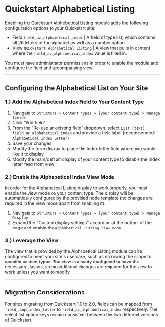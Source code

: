 # Quickstart Alphabetical Listing

Enabling the Quickstart Alphebetical Listing module adds the following configuration options to your Quickstart site:

- Field `field_az_alphabetical_index` | A field of type list, which contains all 26 letters of the alphabet as well as a number option.
- View `Quickstart Alphabetical Listing` | A view that pulls in content where the `field_az_alphabetical_index` value is filled in.

You must have administrator permissions in order to enable the module and configure the field and accompanying view.

________________________

## Configuring the Alphabetical List on Your Site

### 1.) Add the Alphabetical Index Field to Your Content Type

1. Navigate to `Structure > Content types > [your content type] > Manage fields`
2. Click "Add field"
3. From the "Re-use an existing field" dropdown, select `List (text): field_az_alphabetical_index` and provide a field label (recommended: `Alphabetical Index Letter`)
4. Save your changes
5. Modify the form display to place the Index letter field where you would like it to display
6. Modify the main/default display of your content type to disable the index letter field from view

### 2.) Enable the Alphabetical Index View Mode

In order for the Alphabetical Listing display to work properly, you must enable the view mode on your content type. The display will be automatically configured by the provided node template (no changes are required in the view mode apart from enabling it).

1. Navigate to `Structure > Content types > [your content type] > Manage Display`
2. Expand the "Custom display settings" accordion at the bottom of the page and enable the `Alphabetical Listing view mode`

### 3.) Leverage the View

The view that is provided by the Alphabetical Listing module can be configured to meet your site's use case, such as narrowing the scope to specific content types. The view is already configured to have the necessary classes, so no additional changes are required for the view to work unless you want to modify

________________________

## Migration Considerations

For sites migrating from Quickstart 1.0 to 2.0, fields can be mapped from `field_uaqs_index_letter` to `field_az_alphabetical_index` respectively. The select list option keys remain consistent between the two different versions of Quickstart.
